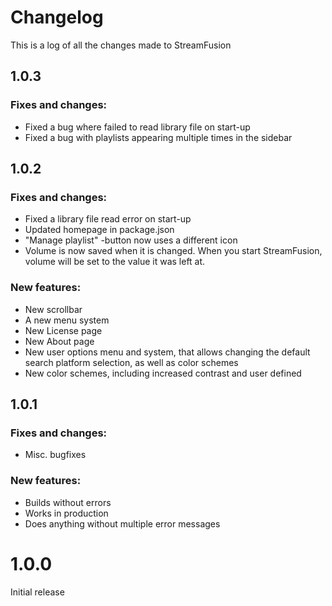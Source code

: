 # Changelog

This is a log of all the changes made to StreamFusion

## 1.0.3

### Fixes and changes:
* Fixed a bug where failed to read library file on start-up
* Fixed a bug with playlists appearing multiple times in the sidebar

## 1.0.2

### Fixes and changes:
* Fixed a library file read error on start-up
* Updated homepage in package.json
* "Manage playlist" -button now uses a different icon
* Volume is now saved when it is changed. When you start StreamFusion, volume will be set to the value it was left at.

### New features:
* New scrollbar
* A new menu system
* New License page
* New About page
* New user options menu and system, that allows changing the default search platform selection, as well as color schemes
* New color schemes, including increased contrast and user defined

## 1.0.1

### Fixes and changes:
* Misc. bugfixes

### New features:
* Builds without errors
* Works in production
* Does anything without multiple error messages

# 1.0.0

Initial release

